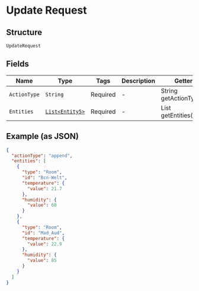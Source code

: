 
# Update Request

## Structure

`UpdateRequest`

## Fields

| Name | Type | Tags | Description | Getter | Setter |
|  --- | --- | --- | --- | --- | --- |
| `ActionType` | `String` | Required | - | String getActionType() | setActionType(String actionType) |
| `Entities` | [`List<Entity5>`](../../doc/models/entity-5.md) | Required | - | List<Entity5> getEntities() | setEntities(List<Entity5> entities) |

## Example (as JSON)

```json
{
  "actionType": "append",
  "entities": [
    {
      "type": "Room",
      "id": "Bcn-Welt",
      "temperature": {
        "value": 21.7
      },
      "humidity": {
        "value": 60
      }
    },
    {
      "type": "Room",
      "id": "Mad_Aud",
      "temperature": {
        "value": 22.9
      },
      "humidity": {
        "value": 85
      }
    }
  ]
}
```

